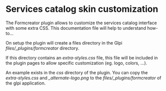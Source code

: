 # Services catalog skin customization 

The Formcreator plugin allows to customize the services catalog interface with some extra CSS. This documentation file will help to understand how-to... 

On setup the plugin will create a files directory in the Glpi *files/_plugins/formcreator* directory.

If this directory contains an *extra-styles.css* file, this file will be included in the plugin pages to allow specific customization (eg. logo, colors, ...).

An example exists in the *css* directory of the plugin. You can copy the *extra-styles.css* and *_alternate-logo.png* to the *files/_plugins/formcreator* of the glpi application.